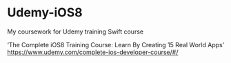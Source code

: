 # Udemy-iOS8

My coursework for Udemy training Swift course

‘The Complete iOS8 Training Course: Learn By Creating 15 Real World Apps’
https://www.udemy.com/complete-ios-developer-course/#/
